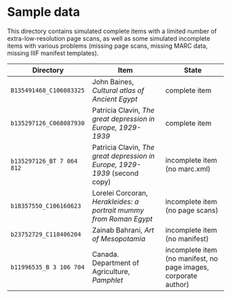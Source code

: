 # Sample data

This directory contains simulated complete items with a limited number of
extra-low-resolution page scans, as well as some simulated incomplete items
with various problems (missing page scans, missing MARC data, missing IIIF
manifest templates).

| Directory                 | Item                                                                       | State                                                           |
| ---                       | ---                                                                        | ---                                                             |
| `B135491460_C106083325`   | John Baines, _Cultural atlas of Ancient Egypt_                             | complete item                                                   |
| `b135297126_C068087930`   | Patricia Clavin, _The great depression in Europe, 1929-1939_               | complete item                                                   |
| `b135297126_BT 7 064 812` | Patricia Clavin, _The great depression in Europe, 1929-1939_ (second copy) | incomplete item (no marc.xml)                                   |
| `b18357550_C106160623`    | Lorelei Corcoran, _Herakleides: a portrait mummy from Roman Egypt_         | incomplete item (no page scans)                                 |
| `b23752729_C118406204`    | Zainab Bahrani, _Art of Mesopotamia_                                       | incomplete item (no manifest)                                   |
| `b11996535_B 3 106 704`   | Canada. Department of Agriculture, _Pamphlet_                              | incomplete item (no manifest, no page images, corporate author) |
